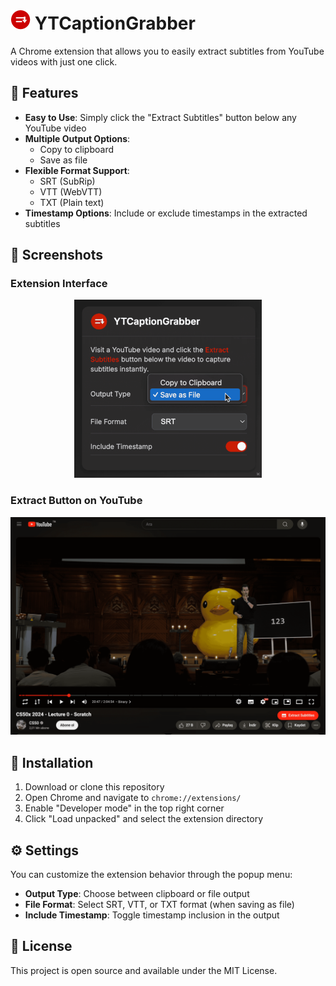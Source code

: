 # <img src="assets/icons/icon128.png" alt="YTCaptionGrabber Icon" width="32"/> YTCaptionGrabber

A Chrome extension that allows you to easily extract subtitles from YouTube videos with just one click.

## 🎯 Features

- **Easy to Use**: Simply click the "Extract Subtitles" button below any YouTube video
- **Multiple Output Options**: 
  - Copy to clipboard
  - Save as file
- **Flexible Format Support**:
  - SRT (SubRip)
  - VTT (WebVTT)
  - TXT (Plain text)
- **Timestamp Options**: Include or exclude timestamps in the extracted subtitles

## 📸 Screenshots

### Extension Interface
<p align="center">
  <img src="assets/popup-interface.png" alt="Extension Popup Interface" width="300"/>
</p>

### Extract Button on YouTube
<p align="center">
  <img src="assets/button-preview.png" alt="Extract Button Preview"/>
</p>

## 🚀 Installation

1. Download or clone this repository
2. Open Chrome and navigate to `chrome://extensions/`
3. Enable "Developer mode" in the top right corner
4. Click "Load unpacked" and select the extension directory

## ⚙️ Settings

You can customize the extension behavior through the popup menu:

- **Output Type**: Choose between clipboard or file output
- **File Format**: Select SRT, VTT, or TXT format (when saving as file)
- **Include Timestamp**: Toggle timestamp inclusion in the output

## 📄 License

This project is open source and available under the MIT License.
